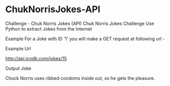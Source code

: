 # ChukNorrisJokes-API
Challenge - Chuk Norris Jokes (API) 
Chuk Norris Jokes Challenge Use Python to extract Jokes from the Internet

Example For a Joke with ID '1' you will make a GET request at following url -

Example Url

http://api.icndb.com/jokes/15

Output Joke

Chuck Norris uses ribbed condoms inside out, so he gets the pleasure.
